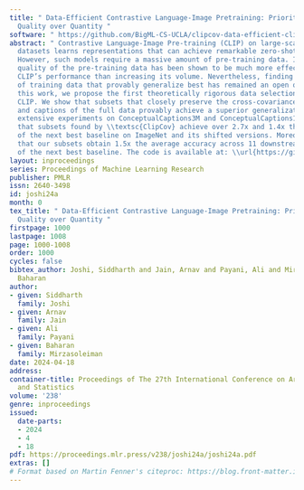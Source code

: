 ```yaml
---
title: " Data-Efficient Contrastive Language-Image Pretraining: Prioritizing Data
  Quality over Quantity "
software: " https://github.com/BigML-CS-UCLA/clipcov-data-efficient-clip "
abstract: " Contrastive Language-Image Pre-training (CLIP) on large-scale image-caption
  datasets learns representations that can achieve remarkable zero-shot generalization.
  However, such models require a massive amount of pre-training data. Improving the
  quality of the pre-training data has been shown to be much more effective in improving
  CLIP’s performance than increasing its volume. Nevertheless, finding small subsets
  of training data that provably generalize best has remained an open question. In
  this work, we propose the first theoretically rigorous data selection method for
  CLIP. We show that subsets that closely preserve the cross-covariance of the images
  and captions of the full data provably achieve a superior generalization performance.Our
  extensive experiments on ConceptualCaptions3M and ConceptualCaptions12M demonstrate
  that subsets found by \\textsc{ClipCov} achieve over 2.7x and 1.4x the accuracy
  of the next best baseline on ImageNet and its shifted versions. Moreover, we show
  that our subsets obtain 1.5x the average accuracy across 11 downstream datasets,
  of the next best baseline. The code is available at: \\url{https://github.com/BigML-CS-UCLA/clipcov-data-efficient-clip}. "
layout: inproceedings
series: Proceedings of Machine Learning Research
publisher: PMLR
issn: 2640-3498
id: joshi24a
month: 0
tex_title: " Data-Efficient Contrastive Language-Image Pretraining: Prioritizing Data
  Quality over Quantity "
firstpage: 1000
lastpage: 1008
page: 1000-1008
order: 1000
cycles: false
bibtex_author: Joshi, Siddharth and Jain, Arnav and Payani, Ali and Mirzasoleiman,
  Baharan
author:
- given: Siddharth
  family: Joshi
- given: Arnav
  family: Jain
- given: Ali
  family: Payani
- given: Baharan
  family: Mirzasoleiman
date: 2024-04-18
address:
container-title: Proceedings of The 27th International Conference on Artificial Intelligence
  and Statistics
volume: '238'
genre: inproceedings
issued:
  date-parts:
  - 2024
  - 4
  - 18
pdf: https://proceedings.mlr.press/v238/joshi24a/joshi24a.pdf
extras: []
# Format based on Martin Fenner's citeproc: https://blog.front-matter.io/posts/citeproc-yaml-for-bibliographies/
---
```

